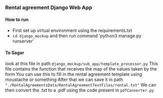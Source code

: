 ### Rental agreement Django Web App

#### How to run
* First set up virtual environment using the requirements.txt
* `cd django_mockup` and then run command 'python3 manage.py runserver'

#### To Sagar
look at this file in path `django_mockup/sub_app/template_processor.py`
This file contains the function that receives the map of the values taken by the form
You can use this to fill in the rental agreement template using moustache or something
After that we can save it in path `"./RentalAgreementsData/RentalAgreementTextFiles/rental.txt"`
We can then convert the .txt to a .pdf using the code present in `pdfConverter.py`